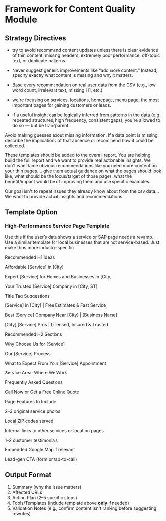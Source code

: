 # Framework for Content Quality Module

## Strategy Directives
- try to avoid recommend content updates unless there is clear evidence of thin content, missing headers, extremely poor performance, off-topic text, or duplicate patterns.
- Never suggest generic improvements like “add more content.” Instead, specify exactly what content is missing and why it matters.
- Base every recommendation on real user data from the CSV (e.g., low word count, irrelevant text, missing H1, etc.)
- we're focusing on services, locations, homepage, menu page, the most important pages for gaining customers or leads.

- If a useful insight can be logically inferred from patterns in the data (e.g. repeated structures, high frequency, consistent gaps), you're allowed to do so — but be transparent.

Avoid making guesses about missing information. If a data point is missing, describe the implications of that absence or recommend how it could be collected.

These templates should be added to the overall report. You are helping build the full report and we want to provide real actionable insights. We don't want lame obvious recommendations like you need more content on your thin pages.... give them actual guidance on what the pages should look like, what should be the focus/target of those pages, what the benefit/impact would be of improving them and use specific examples.

Our goal isn't to repeat issues they already know about from the csv data... We want to provide actual insights and recommendations.

## Template Option

### High-Performance Service Page Template  
Use this if the user’s data shows a service or SAP page needs a revamp. Use a similar template for local businesses that are not service-based. Just make thos more industry-specific

Recommended H1 Ideas

Affordable [Service] in [City]

Expert [Service] for Homes and Businesses in [City]

Your Trusted [Service] Company in [City, ST]

Title Tag Suggestions

[Service] in [City] | Free Estimates & Fast Service

Best [Service] Company Near [City] | [Business Name]

[City] [Service] Pros | Licensed, Insured & Trusted

Recommended H2 Sections

Why Choose Us for [Service]

Our [Service] Process

What to Expect From Your [Service] Appointment

Service Area: Where We Work

Frequently Asked Questions

Call Now or Get a Free Online Quote

Page Features to Include

2–3 original service photos

Local ZIP codes served

Internal links to other services or location pages

1–2 customer testimonials

Embedded Google Map if relevant

Lead-gen CTA (form or tap-to-call)


## Output Format
1. Summary (why the issue matters)
2. Affected URLs
3. Action Plan (2–5 specific steps)
4. Tools/Templates (include template above **only** if needed)
5. Validation Notes (e.g., confirm content isn't ranking before suggesting rewrites)

